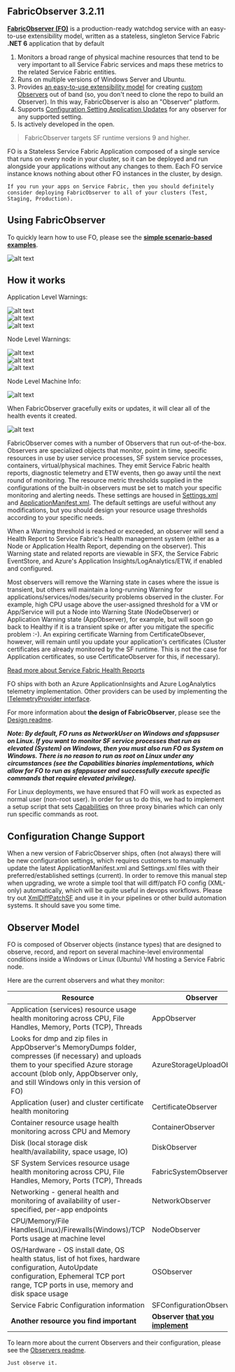 ## FabricObserver 3.2.11

[**FabricObserver (FO)**](https://github.com/microsoft/service-fabric-observer) is a production-ready watchdog service with an easy-to-use extensibility model, written as a stateless, singleton Service Fabric **.NET 6** application that by default  

1. Monitors a broad range of physical machine resources that tend to be very important to all Service Fabric services and maps these metrics to the related Service Fabric entities.
2. Runs on multiple versions of Windows Server and Ubuntu.
3. Provides [an easy-to-use extensibility model](https://github.com/microsoft/service-fabric-observer/blob/main/Documentation/Plugins.md) for creating [custom Observers](https://github.com/microsoft/service-fabric-observer/blob/main/SampleObserverPlugin) out of band (so, you don't need to clone the repo to build an Observer). In this way, FabricObserver is also an "Observer" platform. 
4. Supports [Configuration Setting Application Updates](/Documentation/Using.md#parameterUpdates) for any observer for any supported setting. 
5. Is actively developed in the open. 

> FabricObserver targets SF runtime versions 9 and higher. 

FO is a Stateless Service Fabric Application composed of a single service that runs on every node in your cluster, so it can be deployed and run alongside your applications without any changes to them. Each FO service instance knows nothing about other FO instances in the cluster, by design. 

```If you run your apps on Service Fabric, then you should definitely consider deploying FabricObserver to all of your clusters (Test, Staging, Production).```

## Using FabricObserver  

To quickly learn how to use FO, please see the **[simple scenario-based examples](https://github.com/microsoft/service-fabric-observer/blob/main/Documentation/Using.md)**.  

![alt text](https://raw.githubusercontent.com/microsoft/service-fabric-observer/main/Documentation/Images/FOClusterView.png "Cluster View App Warning UI")  

## How it works 

Application Level Warnings: 

![alt text](https://raw.githubusercontent.com/microsoft/service-fabric-observer/main/Documentation/Images/AppWarnClusterView.png "Cluster View App Warning UI")  
![alt text](https://raw.githubusercontent.com/microsoft/service-fabric-observer/main/Documentation/Images/AppObsWarn.png "AppObserver Warning UI")  
![alt text](https://raw.githubusercontent.com/microsoft/service-fabric-observer/main/Documentation/Images/ContainerObserver.png "ContainerObserver Warning UI")  

Node Level Warnings: 

![alt text](https://raw.githubusercontent.com/microsoft/service-fabric-observer/main/Documentation/Images/DiskObsWarn.png "DiskObserver Warning UI")  
![alt text](https://raw.githubusercontent.com/microsoft/service-fabric-observer/main/Documentation/Images/FODiskNodeObs.png "Multiple Observers Warning UI")  
![alt text](https://raw.githubusercontent.com/microsoft/service-fabric-observer/main/Documentation/Images/FODiskNodeOkClears.png "Multiple Health Event OK Clearing UI")  

Node Level Machine Info:  

![alt text](https://raw.githubusercontent.com/microsoft/service-fabric-observer/main/Documentation/Images/FONodeDetails.png "Node Details UI")  

When FabricObserver gracefully exits or updates, it will clear all of the health events it created.  

![alt text](https://raw.githubusercontent.com/microsoft/service-fabric-observer/main/Documentation/Images/EventClearOnUpdateExit.png "All Health Event Clearing UI")  

FabricObserver comes with a number of Observers that run out-of-the-box. Observers are specialized objects that monitor, point in time, specific resources in use by user service processes, SF system service processes, containers, virtual/physical machines. They emit Service Fabric health reports, diagnostic telemetry and ETW events, then go away until the next round of monitoring. The resource metric thresholds supplied in the configurations of the built-in observers must be set to match your specific monitoring and alerting needs. These settings are housed in [Settings.xml](/FabricObserver/PackageRoot/Config/Settings.xml) and [ApplicationManifest.xml](/FabricObserverApp/ApplicationPackageRoot/ApplicationManifest.xml). The default settings are useful without any modifications, but you should design your resource usage thresholds according to your specific needs.

When a Warning threshold is reached or exceeded, an observer will send a Health Report to Service Fabric's Health management system (either as a Node or Application Health Report, depending on the observer). This Warning state and related reports are viewable in SFX, the Service Fabric EventStore, and Azure's Application Insights/LogAnalytics/ETW, if enabled and configured.

Most observers will remove the Warning state in cases where the issue is transient, but others will maintain a long-running Warning for applications/services/nodes/security problems observed in the cluster. For example, high CPU usage above the user-assigned threshold for a VM or App/Service will put a Node into Warning State (NodeObserver) or Application Warning state (AppObserver), for example, but will soon go back to Healthy if it is a transient spike or after you mitigate the specific problem :-). An expiring certificate Warning from CertificateObsever, however, will remain until you update your application's certificates (Cluster certificates are already monitored by the SF runtime. This is not the case for Application certificates, so use CertificateObserver for this, if necessary).

[Read more about Service Fabric Health Reports](https://docs.microsoft.com/azure/service-fabric/service-fabric-report-health)

FO ships with both an Azure ApplicationInsights and Azure LogAnalytics telemetry implementation. Other providers can be used by implementing the [ITelemetryProvider interface](https://github.com/microsoft/service-fabric-observer/blob/main/FabricObserver.Extensibility/Interfaces/ITelemetryProvider.cs). 

For more information about **the design of FabricObserver**, please see the [Design readme](https://github.com/microsoft/service-fabric-observer/blob/main/Documentation/Design.md). 

***Note: By default, FO runs as NetworkUser on Windows and sfappsuser on Linux. If you want to monitor SF service processes that run as elevated (System) on Windows, then you must also run FO as System on Windows. There is no reason to run as root on Linux under any circumstances (see the Capabilities binaries implementations, which allow for FO to run as sfappsuser and successfully execute specific commands that require elevated privilege).*** 

For Linux deployments, we have ensured that FO will work as expected as normal user (non-root user). In order for us to do this, we had to implement a setup script that sets [Capabilities](https://man7.org/linux/man-pages/man7/capabilities.7.html) on three proxy binaries which can only run specific commands as root. 

## Configuration Change Support

When a new version of FabricObserver ships, often (not always) there will be new configuration settings, which requires customers to manually update the latest ApplicationManifest.xml and Settings.xml files with their preferred/established settings (current). In order
to remove this manual step when upgrading, we wrote a simple tool that will diff/patch FO config (XML-only) automatically, which will be quite useful in devops workflows. Please try out [XmlDiffPatchSF](https://github.com/GitTorre/XmlDiffPatchSF) and use it in your pipelines or other build automation systems. It should save you some time.

## Observer Model

FO is composed of Observer objects (instance types) that are designed to observe, record, and report on several machine-level environmental conditions inside a Windows or Linux (Ubuntu) VM hosting a Service Fabric node.

Here are the current observers and what they monitor:  

| Resource | Observer |
| --- | --- |
| Application (services) resource usage health monitoring across CPU, File Handles, Memory, Ports (TCP), Threads | AppObserver |
| Looks for dmp and zip files in AppObserver's MemoryDumps folder, compresses (if necessary) and uploads them to your specified Azure storage account (blob only, AppObserver only, and still Windows only in this version of FO) | AzureStorageUploadObserver |
| Application (user) and cluster certificate health monitoring | CertificateObserver |
| Container resource usage health monitoring across CPU and Memory | ContainerObserver |
| Disk (local storage disk health/availability, space usage, IO) | DiskObserver |
| SF System Services resource usage health monitoring across CPU, File Handles, Memory, Ports (TCP), Threads | FabricSystemObserver |
| Networking - general health and monitoring of availability of user-specified, per-app endpoints | NetworkObserver |
| CPU/Memory/File Handles(Linux)/Firewalls(Windows)/TCP Ports usage at machine level | NodeObserver |
| OS/Hardware - OS install date, OS health status, list of hot fixes, hardware configuration, AutoUpdate configuration, Ephemeral TCP port range, TCP ports in use, memory and disk space usage | OSObserver |
| Service Fabric Configuration information | SFConfigurationObserver |
| **Another resource you find important** | **Observer [that you implement](https://github.com/microsoft/service-fabric-observer/blob/main/Documentation/Plugins.md)** |

To learn more about the current Observers and their configuration, please see the [Observers readme](https://github.com/microsoft/service-fabric-observer/blob/main/Documentation/Observers.md).  
    
```
Just observe it.
```